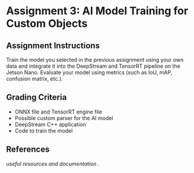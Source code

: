 # Assignment 3: AI Model Training for Custom Objects

## Assignment Instructions

Train the model you selected in the previous assignment using your own data and integrate it into the DeepStream and TensorRT pipeline on the Jetson Nano. Evaluate your model using metrics (such as IoU, mAP, confusion matrix, etc.).

## Grading Criteria
- ONNX file and TensorRT engine file
- Possible custom parser for the AI model
- DeepStream C++ application
- Code to train the model

## References
*useful resources and documentation .*

